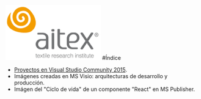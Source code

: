 ![logo_aitex.png](../nodejs/images/logo_aitex_min.png "Logotipo de Aitex")
#Índice
+ [Proyectos en Visual Studio Community 2015](visualStudio_projects/README.md).
+ Imágenes creadas en MS Visio: arquitecturas de desarrollo y producción.
+ Imágen del "Ciclo de vida" de un componente "React" en MS Publisher.
